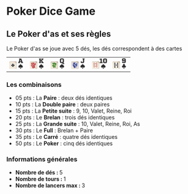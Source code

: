 # Poker Dice Game

<h2>Le Poker d'as et ses règles</h2>
Le Poker d'as se joue avec 5 dés, les dés correspondent à des cartes
<table>
    <tr>
        <td class="rules"><img class="rules_img" src="pict/1_dice.jpg" alt="face1" width="20" height="auto"><img class="rules_img" src="pict/1_card.jpg" alt="card1" width="20" height="auto"></td>
        <td class="rules"><img class="rules_img" src="pict/2_dice.jpg" alt="face2" width="20" height="auto"><img class="rules_img" src="pict/2_card.jpg" alt="card2" width="20" height="auto"></td>
        <td class="rules"><img class="rules_img" src="pict/3_dice.jpg" alt="face3" width="20" height="auto"><img class="rules_img" src="pict/3_card.jpg" alt="card3" width="20" height="auto"></td>
        <td class="rules"><img class="rules_img" src="pict/4_dice.jpg" alt="face4" width="20" height="auto"><img class="rules_img" src="pict/4_card.jpg" alt="card4" width="20" height="auto"></td>
        <td class="rules"><img class="rules_img" src="pict/5_dice.jpg" alt="face5" width="20" height="auto"><img class="rules_img" src="pict/5_card.jpg" alt="card5" width="20" height="auto"></td>
        <td class="rules"><img class="rules_img" src="pict/6_dice.jpg" alt="face6" width="20" height="auto"><img class="rules_img" src="pict/6_card.jpg" alt="card6" width="20" height="auto"></td>
    </tr>
</table>
<h3>Les combinaisons</h3>
<ul>
    <li>05 pts : La <strong>Paire</strong> : deux dés identiques</li>
    <li>10 pts : La <strong>Double paire</strong> : deux paires</li>
    <li>15 pts : La <strong>Petite suite</strong> : 9, 10, Valet, Reine, Roi</li>
    <li>20 pts : Le <strong>Brelan</strong> : trois dés identiques</li>
    <li>25 pts : La <strong>Grande suite</strong> : 10, Valet, Reine, Roi, As</li>
    <li>30 pts : Le <strong>Full</strong> : Brelan + Paire</li>
    <li>35 pts : Le <strong>Carré</strong> : quatre dés identiques</li>
    <li>50 pts : Le <strong>Poker</strong> : cinq dés identiques</li>
</ul>

<h3>Informations générales</h3>
<ul>
    <li><strong>Nombre de dés : </strong>5</li>
    <li><strong>Nombre de tours : </strong>1</li>
    <li><strong>Nombre de lancers max : </strong>3</li>
</ul>
